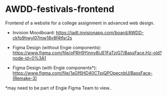 # AWDD-festivals-frontend
Frontend of a website for a college assignment in advanced web design.

- Invision Moodboard: https://iadt.invisionapp.com/board/AWDD-ckfp9hwyl07mw18v8f4tfsr2s

- Figma Design (without Engie components): https://www.figma.com/file/oPRH9Yinny8IJE1FaTzjG7/BassFace.Hz-old?node-id=0%3A1

- Figma Design (with Engie components*): https://www.figma.com/file/1aGf6HD40CTpiQPOpecnbU/BassFace-(Remake-3)

*may need to be part of Engie Figma Team to view..
